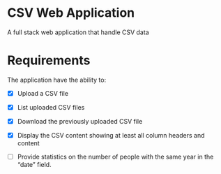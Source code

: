 # CSV Web Application
A full stack web application that handle CSV data

# Requirements
The application have the ability to:
- [x] Upload a CSV file 
- [x] List uploaded CSV files  
- [x] Download the previously uploaded CSV file 
- [x] Display the CSV content showing at least all column headers and content
- [ ] Provide statistics on the number of people with the same year in the “date” field.



